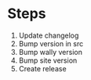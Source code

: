 # Steps

1. Update changelog
2. Bump version in src
3. Bump wally version
4. Bump site version
5. Create release
